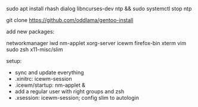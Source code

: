 sudo apt install rhash dialog libncurses-dev ntp && sudo systemctl stop ntp

git clone https://github.com/oddlama/gentoo-install

add new packages:

networkmanager iwd nm-applet xorg-server icewm firefox-bin xterm vim sudo zsh x11-misc/slim

setup:
  * sync and update everything
  * .xinitrc: icewm-session
  * .icewm/startup: nm-applet &
  * add a regular user with right groups and zsh
  * .xsession: icewm-session; config slim to autologin
